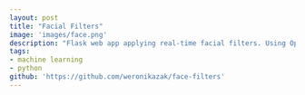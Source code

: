 ```yaml
---
layout: post
title: "Facial Filters"
image: 'images/face.png'
description: "Flask web app applying real-time facial filters. Using OpenCV and Dlib."
tags:
- machine learning
- python
github: 'https://github.com/weronikazak/face-filters'
---
```


